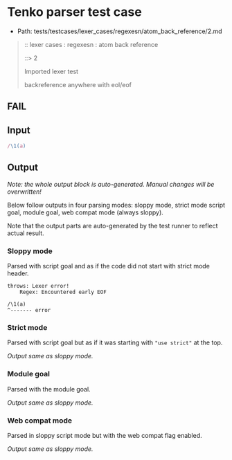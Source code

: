 # Tenko parser test case

- Path: tests/testcases/lexer_cases/regexesn/atom_back_reference/2.md

> :: lexer cases : regexesn : atom back reference
>
> ::> 2
>
> Imported lexer test
>
> backreference anywhere with eol/eof

## FAIL

## Input

`````js
/\1(a)
`````

## Output

_Note: the whole output block is auto-generated. Manual changes will be overwritten!_

Below follow outputs in four parsing modes: sloppy mode, strict mode script goal, module goal, web compat mode (always sloppy).

Note that the output parts are auto-generated by the test runner to reflect actual result.

### Sloppy mode

Parsed with script goal and as if the code did not start with strict mode header.

`````
throws: Lexer error!
    Regex: Encountered early EOF

/\1(a)
^------- error
`````

### Strict mode

Parsed with script goal but as if it was starting with `"use strict"` at the top.

_Output same as sloppy mode._

### Module goal

Parsed with the module goal.

_Output same as sloppy mode._

### Web compat mode

Parsed in sloppy script mode but with the web compat flag enabled.

_Output same as sloppy mode._
